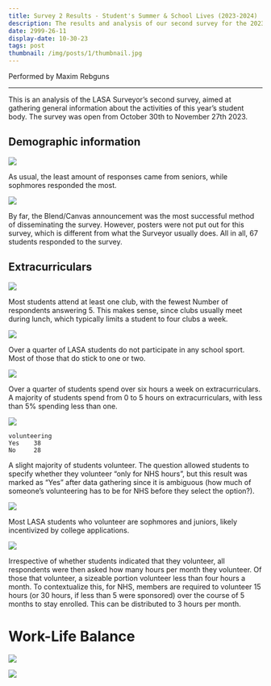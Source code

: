 ```yaml
---
title: Survey 2 Results - Student's Summer & School Lives (2023-2024)
description: The results and analysis of our second survey for the 2023-2024 school year!
date: 2999-26-11
display-date: 10-30-23
tags: post
thumbnail: /img/posts/1/thumbnail.jpg
---
```


Performed by Maxim Rebguns

------------------------------------------------------------------------

This is an analysis of the LASA Surveyor’s second survey, aimed at
gathering general information about the activities of this year’s
student body. The survey was open from October 30th to November 27th
2023.

## Demographic information

![](../../img/posts/6/figure-markdown_strict/cell-4-output-1.png)

As usual, the least amount of responses came from seniors, while
sophmores responded the most.

![](../../img/posts/6/figure-markdown_strict/cell-5-output-1.png)

By far, the Blend/Canvas announcement was the most successful method of
disseminating the survey. However, posters were not put out for this
survey, which is different from what the Surveyor usually does. All in
all, 67 students responded to the survey.

## Extracurriculars

![](../../img/posts/6/figure-markdown_strict/cell-6-output-1.png)

Most students attend at least one club, with the fewest Number of
respondents answering 5. This makes sense, since clubs usually meet
during lunch, which typically limits a student to four clubs a week.

![](../../img/posts/6/figure-markdown_strict/cell-7-output-1.png)

Over a quarter of LASA students do not participate in any school sport.
Most of those that do stick to one or two.

![](../../img/posts/6/figure-markdown_strict/cell-8-output-1.png)

Over a quarter of students spend over six hours a week on
extracurriculars. A majority of students spend from 0 to 5 hours on
extracurriculars, with less than 5% spending less than one.

![](../../img/posts/6/figure-markdown_strict/cell-9-output-1.png)

    volunteering
    Yes    38
    No     28

A slight majority of students volunteer. The question allowed students
to specify whether they volunteer “only for NHS hours”, but this result
was marked as “Yes” after data gathering since it is ambiguous (how much
of someone’s volunteering has to be for NHS before they select the
option?).

![](../../img/posts/6/figure-markdown_strict/cell-11-output-1.png)

Most LASA students who volunteer are sophmores and juniors, likely
incentivized by college applications.

![](../../img/posts/6/figure-markdown_strict/cell-12-output-1.png)

Irrespective of whether students indicated that they volunteer, all
respondents were then asked how many hours per month they volunteer. Of
those that volunteer, a sizeable portion volunteer less than four hours
a month. To contextualize this, for NHS, members are required to
volunteer 15 hours (or 30 hours, if less than 5 were sponsored) over the
course of 5 months to stay enrolled. This can be distributed to 3 hours
per month.

# Work-Life Balance

![](../../img/posts/6/figure-markdown_strict/cell-13-output-1.png)

![](../../img/posts/6/figure-markdown_strict/cell-15-output-1.png)